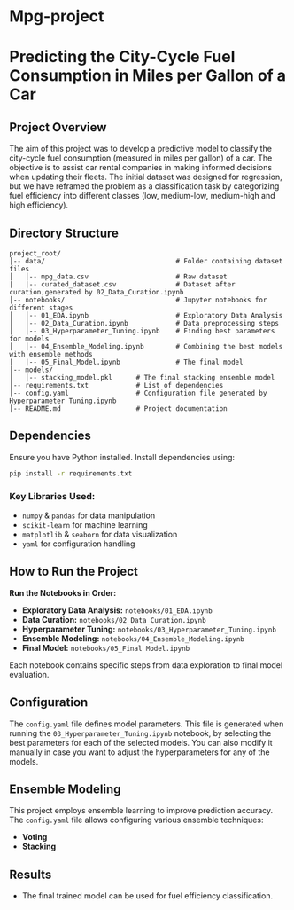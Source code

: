 # Mpg-project
# Predicting the City-Cycle Fuel Consumption in Miles per Gallon of a Car

## Project Overview 

The aim of this project was to develop a predictive model to classify the city-cycle fuel consumption (measured in miles per gallon) of a car. The objective is to assist car rental companies in making informed decisions when updating their fleets.
The initial dataset was designed for regression, but we have reframed the problem as a classification task by categorizing fuel efficiency into different classes (low, medium-low, medium-high and high efficiency).


## Directory Structure
```
project_root/
│-- data/                                 # Folder containing dataset files
│   │-- mpg_data.csv                      # Raw dataset
|   |-- curated_dataset.csv               # Dataset after curation,generated by 02_Data_Curation.ipynb
│-- notebooks/                            # Jupyter notebooks for different stages
│   │-- 01_EDA.ipynb                      # Exploratory Data Analysis
│   │-- 02_Data_Curation.ipynb            # Data preprocessing steps
│   │-- 03_Hyperparameter_Tuning.ipynb    # Finding best parameters for models
│   │-- 04_Ensemble_Modeling.ipynb        # Combining the best models with ensemble methods
|   |-- 05_Final_Model.ipynb              # The final model
│-- models/ 
│   │-- stacking_model.pkl      # The final stacking ensemble model
│-- requirements.txt            # List of dependencies
│-- config.yaml                 # Configuration file generated by Hyperparameter Tuning.ipynb
│-- README.md                   # Project documentation
```

## Dependencies
Ensure you have Python installed. Install dependencies using:
```bash
pip install -r requirements.txt
```
### Key Libraries Used:
- `numpy` & `pandas` for data manipulation
- `scikit-learn` for machine learning
- `matplotlib` & `seaborn` for data visualization
- `yaml` for configuration handling

## How to Run the Project
**Run the Notebooks in Order:**
   - **Exploratory Data Analysis:** `notebooks/01_EDA.ipynb`
   - **Data Curation:** `notebooks/02_Data_Curation.ipynb`
   - **Hyperparameter Tuning:** `notebooks/03_Hyperparameter_Tuning.ipynb`
   - **Ensemble Modeling:** `notebooks/04_Ensemble_Modeling.ipynb`
   - **Final Model:** `notebooks/05_Final Model.ipynb`

   Each notebook contains specific steps from data exploration to final model evaluation.


## Configuration
The `config.yaml` file defines model parameters. This file is generated when running the `03_Hyperparameter_Tuning.ipynb` notebook, by selecting the best parameters for each of the selected models. You can also modify it manually in case you want to adjust the hyperparameters for any of the models.

## Ensemble Modeling
This project employs ensemble learning to improve prediction accuracy. The `config.yaml` file allows configuring various ensemble techniques:
- **Voting** 
- **Stacking** 

## Results
- The final trained model can be used for fuel efficiency classification.
